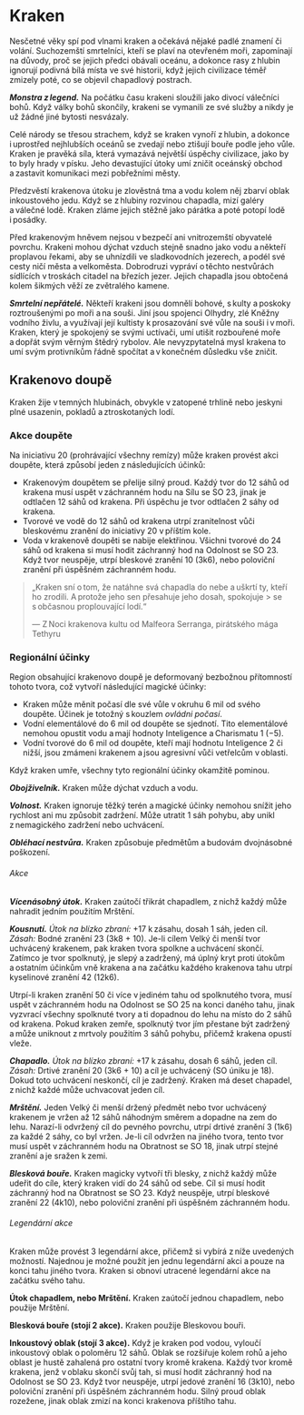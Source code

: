 # Kraken
  
Nesčetné věky spí pod vlnami kraken a očekává nějaké padlé znamení či volání. Suchozemští smrtelníci, kteří se plaví na otevřeném moři, zapomínají na důvody, proč se jejich předci obávali oceánu, a dokonce rasy z hlubin ignorují podivná bílá místa ve své historii, když jejich civilizace téměř zmizely poté, co se objevil chapadlový postrach.
  
***Monstra z legend.*** Na počátku času krakeni sloužili jako divocí válečníci bohů. Když války bohů skončily, krakeni se vymanili ze své služby a nikdy je už žádné jiné bytosti nesvázaly.
  
Celé národy se třesou strachem, když se kraken vynoří z hlubin, a dokonce i uprostřed nejhlubších oceánů se zvedají nebo ztišují bouře podle jeho vůle. Kraken je pravěká síla, která vymazává největší úspěchy civilizace, jako by to byly hrady v písku. Jeho devastující útoky umí zničit oceánský obchod a zastavit komunikaci mezi pobřežními městy.
  
Předzvěstí krakenova útoku je zlověstná tma a vodu kolem něj zbarví oblak inkoustového jedu. Když se z hlubiny rozvinou chapadla, mizí galéry a válečné lodě. Kraken zláme jejich stěžně jako párátka a poté potopí lodě i posádky.
  
Před krakenovým hněvem nejsou v bezpečí ani vnitrozemští obyvatelé povrchu. Krakeni mohou dýchat vzduch stejně snadno jako vodu a někteří proplavou řekami, aby se uhnízdili ve sladkovodních jezerech, a podél své cesty ničí města a velkoměsta. Dobrodruzi vypráví o těchto nestvůrách sídlících v troskách citadel na březích jezer. Jejich chapadla jsou obtočená kolem šikmých věží ze zvětralého kamene.
  
***Smrtelní nepřátelé.*** Někteří krakeni jsou domnělí bohové, s kulty a poskoky roztroušenými po moři a na souši. Jiní jsou spojenci Olhydry, zlé Kněžny vodního živlu, a využívají její kultisty k prosazování své vůle na souši i v moři. Kraken, který je spokojený se svými uctívači, umí utišit rozbouřené moře a dopřát svým věrným štědrý rybolov. Ale nevyzpytatelná mysl krakena to umí svým protivníkům řádně spočítat a v konečném důsledku vše zničit.
  
## Krakenovo doupě
  
Kraken žije v temných hlubinách, obvykle v zatopené trhlině nebo jeskyni plné usazenin, pokladů a ztroskotaných lodí.
  
### Akce doupěte
  
Na iniciativu 20 (prohrávající všechny remízy) může kraken provést akci doupěte, která způsobí jeden z následujících účinků:
  
 * Krakenovým doupětem se přelije silný proud. Každý tvor do 12 sáhů od krakena musí uspět v záchranném hodu na Sílu se SO 23, jinak je odtlačen 12 sáhů od krakena. Při úspěchu je tvor odtlačen 2 sáhy od krakena.
 * Tvorové ve vodě do 12 sáhů od krakena utrpí zranitelnost vůči bleskovému zranění do iniciativy 20 v příštím kole.
 * Voda v krakenově doupěti se nabije elektřinou. Všichni tvorové do 24 sáhů od krakena si musí hodit záchranný hod na Odolnost se SO 23. Když tvor neuspěje, utrpí bleskové zranění 10 (3k6), nebo poloviční zranění při úspěšném záchranném hodu.
 
> „Kraken sní o tom, že natáhne svá chapadla do nebe a uškrtí ty, kteří ho zrodili. A protože jeho sen přesahuje jeho dosah, spokojuje > se s občasnou proplouvající lodí.“
>  
> — Z Noci krakenova kultu od Malfeora Serranga, pirátského mága Tethyru
  
### Regionální účinky
  
Region obsahující krakenovo doupě je deformovaný bezbožnou přítomností tohoto tvora, což vytvoří následující magické účinky:
  
 * Kraken může měnit počasí dle své vůle v okruhu 6 mil od svého doupěte. Účinek je totožný s kouzlem *ovládni počasí*.
 * Vodní elementálové do 6 mil od doupěte se sjednotí. Tito elementálové nemohou opustit vodu a mají hodnoty Inteligence a Charismatu 1 (−5).  
 * Vodní tvorové do 6 mil od doupěte, kteří mají hodnotu Inteligence 2 či nižší, jsou zmámeni krakenem a jsou agresivní vůči vetřelcům v oblasti.
  
Když kraken umře, všechny tyto regionální účinky okamžitě pominou.

<Monster 
    title="Kraken"
    subtitle="Gigantická obluda (titán), chaotické zlo"
    armor-class="18 (přirozená zbroj)"
    hit-points="472 (27k20 + 189)"
    speed="4 sáhy, plavání 12 sáhů"
    str="30 (+10)"
    dex="11 (+0)"
    con="25 (+7)"
    int="22 (+6)"
    wis="18 (+4)"
    cha="20 (+5)"
    saving-throws="Sil +17, Obr +7, Odl +14, Int +13, Mdr +11"
    skills=""
    damage-vulnerabilities=""
    damage-resistances=""
    damage-immunities="blesková; bodná, drtivá a sečná z nemagických útoků"
    condition-immunities="paralyzovaný, vystrašený"
    senses="pravdivé vidění 24 sáhů, pasivní Vnímání 14"
    languages="rozumí démonštině, ďábelštině, nebesštině a prvotštině, ale neumí mluvit, telepatie 24 sáhů"
    challenge="23 (50 000 ZK)"
    >

***Obojživelník.*** Kraken může dýchat vzduch a vodu.
  
***Volnost.*** Kraken ignoruje těžký terén a magické účinky nemohou snížit jeho rychlost ani mu způsobit zadržení. Může utratit 1 sáh pohybu, aby unikl z nemagického zadržení nebo uchvácení.
  
***Obléhací nestvůra.*** Kraken způsobuje předmětům a budovám dvojnásobné poškození.
  
###### Akce
  
***Vícenásobný útok.*** Kraken zaútočí třikrát chapadlem, z nichž každý může nahradit jedním použitím Mrštění.
  
***Kousnutí.*** *Útok na blízko zbraní:* +17 k zásahu, dosah 1 sáh, jeden cíl. *Zásah:* Bodné zranění 23 (3k8 + 10). Je-li cílem Velký či menší tvor uchvácený krakenem, pak kraken tvora spolkne a uchvácení skončí. Zatímco je tvor spolknutý, je slepý a zadržený, má úplný kryt proti útokům a ostatním účinkům vně krakena a na začátku každého krakenova tahu utrpí kyselinové zranění 42 (12k6).
  
Utrpí-li kraken zranění 50 či více v jediném tahu od spolknutého tvora, musí uspět v záchranném hodu na Odolnost se SO 25 na konci daného tahu, jinak vyzvrací všechny spolknuté tvory a ti dopadnou do lehu na místo do 2 sáhů od krakena. Pokud kraken zemře, spolknutý tvor jím přestane být zadržený a může uniknout z mrtvoly použitím 3 sáhů pohybu, přičemž krakena opustí vleže.
  
***Chapadlo.*** *Útok na blízko zbraní:* +17 k zásahu, dosah 6 sáhů, jeden cíl. *Zásah:* Drtivé zranění 20 (3k6 + 10) a cíl je uchvácený (SO úniku je 18). Dokud toto uchvácení neskončí, cíl je zadržený. Kraken má deset chapadel, z nichž každé může uchvacovat jeden cíl.
  
***Mrštění.*** Jeden Velký či menší držený předmět nebo tvor uchvácený krakenem je vržen až 12 sáhů náhodným směrem a dopadne na zem do lehu. Narazí-li odvržený cíl do pevného povrchu, utrpí drtivé zranění 3 (1k6) za každé 2 sáhy, co byl vržen. Je-li cíl odvržen na jiného tvora, tento tvor musí uspět v záchranném hodu na Obratnost se SO 18, jinak utrpí stejné zranění a je sražen k zemi.
  
***Blesková bouře.*** Kraken magicky vytvoří tři blesky, z nichž každý může udeřit do cíle, který kraken vidí do 24 sáhů od sebe. Cíl si musí hodit záchranný hod na Obratnost se SO 23. Když neuspěje, utrpí bleskové zranění 22 (4k10), nebo poloviční zranění při úspěšném záchranném hodu.
  
###### Legendární akce
  
Kraken může provést 3 legendární akce, přičemž si vybírá z níže uvedených možností. Najednou je možné použít jen jednu legendární akci a pouze na konci tahu jiného tvora. Kraken si obnoví utracené legendární akce na začátku svého tahu.
  
**Útok chapadlem, nebo Mrštění.** Kraken zaútočí jednou chapadlem, nebo použije Mrštění.
  
**Blesková bouře (stojí 2 akce).** Kraken použije Bleskovou bouři.
  
**Inkoustový oblak (stojí 3 akce).** Když je kraken pod vodou, vyloučí inkoustový oblak o poloměru 12 sáhů. Oblak se rozšiřuje kolem rohů a jeho oblast je hustě zahalená pro ostatní tvory kromě krakena. Každý tvor kromě krakena, jenž v oblaku skončí svůj tah, si musí hodit záchranný hod na Odolnost se SO 23. Když tvor neuspěje, utrpí jedové zranění 16 (3k10), nebo poloviční zranění při úspěšném záchranném hodu. Silný proud oblak rozežene, jinak oblak zmizí na konci krakenova příštího tahu.

</Monster>  
